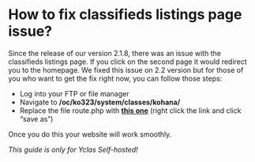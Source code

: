 # How to fix classifieds listings page issue?

Since the release of our version 2.1.8, there was an issue with the classifieds listings page. If you click on the second page it would redirect you to the homepage. We fixed this issue on 2.2 version but for those of you who want to get the fix right now, you can follow those steps:

-   Log into your FTP or file manager
-   Navigate to  **/oc/ko323/system/classes/kohana/**
-   Replace the file route.php with  **[this one](https://raw.githubusercontent.com/yclas/yclas/2.1.7/oc/ko322/classes/kohana/route.php)**  (right click the link and click “save as”)

Once you do this your website will work smoothly.

*This guide is only for Yclas Self-hosted!*
